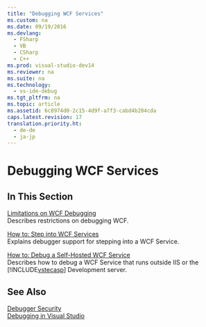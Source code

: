 ```yaml
---
title: "Debugging WCF Services"
ms.custom: na
ms.date: 09/19/2016
ms.devlang: 
  - FSharp
  - VB
  - CSharp
  - C++
ms.prod: visual-studio-dev14
ms.reviewer: na
ms.suite: na
ms.technology: 
  - vs-ide-debug
ms.tgt_pltfrm: na
ms.topic: article
ms.assetid: 6c8974d0-2c15-4d9f-a7f3-cabd4b204cda
caps.latest.revision: 17
translation.priority.ht: 
  - de-de
  - ja-jp
---
```

# Debugging WCF Services
## In This Section  
 [Limitations on WCF Debugging](../vs140/Limitations-on-WCF-Debugging.md)  
 Describes restrictions on debugging WCF.  
  
 [How to: Step into WCF Services](../vs140/How-to--Step-into-WCF-Services.md)  
 Explains debugger support for stepping into a WCF Service.  
  
 [How to: Debug a Self-Hosted WCF Service](../vs140/How-to--Debug-a-Self-Hosted-WCF-Service.md)  
 Describes how to debug a WCF Service that runs outside IIS or the [!INCLUDE[vstecasp](../vs140/includes/vstecasp_md.md)] Development server.  
  
## See Also  
 [Debugger Security](../vs140/Debugger-Security.md)   
 [Debugging in Visual Studio](../vs140/Debugging-in-Visual-Studio.md)